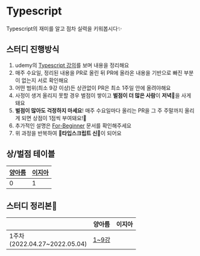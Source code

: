 # Typescript
Typescript의 재미를 알고 점차 실력을 키워봅시다✨

## 스터디 진행방식
1. udemy의 [Typescript 강의](https://www.udemy.com/course/best-typescript-21/)를 보며 내용을 정리해요
2. 매주 수요일, 정리된 내용을 PR로 올린 뒤 PR에 올라온 내용을 기반으로 빠진 부분이 없는지 서로 확인해요
3. 어떤 범위(최소 9강 이상)든 상관없이 PR은 최소 1주일 안에 올려야해요
4. 사정이 생겨 올리지 못할 경우 벌점이 쌓이고 **벌점이 더 많은 사람**이 **저녁**🤤을 사게 돼요
5. **벌점이 많아도 걱정하지 마세요**! 매주 수요일마다 올리는 PR을 그 주 주말까지 올리게 되면 상점이 1점씩 부여돼요!🥳 
6. 추가적인 설명은 [For-Beginner](https://github.com/Mirim-Study/Typescript/blob/main/For-Beginner.md) 문서를 확인해주세요
7. 위 과정을 반복하여 🥳**타입스크립트 신**🎉이 되어요

## 상/벌점 테이블
|[양아름](https://github.com/areumsheep)|[이지아](https://github.com/JiaLee0707)|
|-|-|
|0|1|

## 스터디 정리본📝

|                                   | 양아름                                                                   | 이지아 |
|-----------------------------------|--------------------------------------------------------------------------|--------|
| 1주차<br/>(2022.04.27~2022.05.04) | [1~9강](https://velog.io/@reum107/%EA%B0%95%EC%9D%98-Udemy-Typescript-1) |        |
